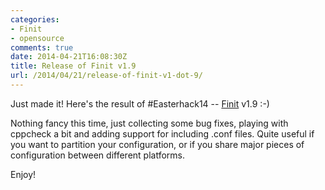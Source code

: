 ```yaml
---
categories:
- Finit
- opensource
comments: true
date: 2014-04-21T16:08:30Z
title: Release of Finit v1.9
url: /2014/04/21/release-of-finit-v1-dot-9/
---
```


Just made it!  Here's the result of #Easterhack14 --
[Finit](/finit.html) v1.9 :-)

Nothing fancy this time, just collecting some bug fixes, playing with
cppcheck a bit and adding support for including .conf files.  Quite
useful if you want to partition your configuration, or if you share
major pieces of configuration between different platforms.

Enjoy!
